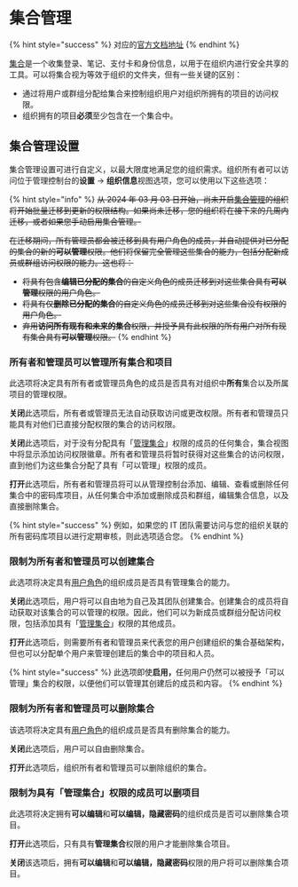 # 集合管理

{% hint style="success" %}
对应的[官方文档地址](https://bitwarden.com/help/collection-management/)
{% endhint %}

[集合](../../organizations/collections.md)是一个收集登录、笔记、支付卡和身份信息，以用于在组织内进行安全共享的工具。可以将集合视为等效于组织的文件夹，但有一些关键的区别：

* 通过将用户或群组分配给集合来控制组织用户对组织所拥有的项目的访问权限。
* 组织拥有的项目**必须**至少包含在一个集合中。

## 集合管理设置 <a href="#collection-management-settings" id="collection-management-settings"></a>

集合管理设置可进行自定义，以最大限度地满足您的组织需求。组织所有者可以访问位于管理控制台的**设置** →  **组织信息**视图选项，您可以使用以下这些选项：

{% hint style="info" %}
~~从 2024 年 03 月 03 日开始，尚未开启~~[~~集合管理~~](collection-management.md)~~的组织将开始批量迁移到更新的权限结构。如果尚未迁移，您的组织将在接下来的几周内迁移，或者如果您手动启用集合管理。~~

~~在迁移期间，所有管理员都会被迁移到具有用户角色的成员，并自动提供对已分配的集合的新的**可以管理**权限。他们将保留完全管理这些集合的能力，包括分配新成员或群组访问权限的能力。这也将：~~

* ~~将具有包含**编辑已分配的集合**的自定义角色的成员迁移到对这些集合具有**可以管理**权限的用户角色。~~
* ~~将具有仅**删除已分配的集合**的自定义角色的成员迁移到对这些集合没有权限的用户角色。~~
* ~~弃用**访问所有现有和未来的集合**权限，并授予具有此权限的所有用户对所有现有集合具有**可以管理**权限。~~
{% endhint %}

### 所有者和管理员可以管理所有集合和项目 <a href="#owners-and-admins-can-manage-all-collections-and-items" id="owners-and-admins-can-manage-all-collections-and-items"></a>

此选项将决定具有所有者或管理员角色的成员是否具有对组织中**所有**集合以及所属项目的管理权限。

**关闭**此选项后，所有者或管理员无法自动获取访问或更改权限。所有者和管理员只能具有对他们已直接分配权限的集合的访问权限。

**关闭**此选项后，对于没有分配具有「[管理集合](../user-management/member-roles-and-permissions.md)」权限的成员的任何集合，集合视图中将显示添加访问权限徽章。所有者和管理员将暂时获得对这些集合的访问权限，直到他们为这些集合分配了具有「可以管理」权限的成员。&#x20;

**打开**此选项后，所有者和管理员将可以从管理控制台添加、编辑、查看或删除任何集合中的密码库项目，从任何集合中添加或删除成员和群组，编辑集合信息，以及直接删除集合。

{% hint style="success" %}
例如，如果您的 IT 团队需要访问与您的组织关联的所有密码库项目以进行定期审核，则此选项适合您。
{% endhint %}

### 限制为所有者和管理员可以创建集合 <a href="#limit-collection-creation-to-owners-and-admins" id="limit-collection-creation-to-owners-and-admins"></a>

此选项将决定具有[用户角色](../user-management/member-roles-and-permissions.md)的组织成员是否具有管理集合的能力。

**关闭**此选项后，用户将可以自由地为自己及其团队创建集合。创建集合的成员将自动获取对该集合的可以管理的权限。因此，他们可以为新成员或群组分配访问权限，包括添加具有「[管理集合](../user-management/member-roles-and-permissions.md)」权限的其他成员。

**打开**此选项后，则需要所有者和管理员来代表您的用户创建组织的集合基础架构，但也可以分配单个用户来管理创建后的集合中的项目和人员。

{% hint style="success" %}
此选项即使**启用，**&#x4EFB;何用户仍然可以被授予「可以管理」集合的权限，以便他们可以管理其创建后的成员和内容。
{% endhint %}

### 限制为所有者和管理员可以删除集合 <a href="#limit-collection-deletion-to-owners-and-admins" id="limit-collection-deletion-to-owners-and-admins"></a>

该选项将决定具有[用户角色](../user-management/member-roles-and-permissions.md)的组织成员是否具有删除集合的能力。

**关闭**此选项后，用户可以自由删除集合。

**打开**此选项后，组织所有者和管理员可以删除组织的集合。

### 限制为具有「管理集合」权限的成员可以删项目 <a href="#limit-item-deletion-to-member-with-the-manage-collection-permissions" id="limit-item-deletion-to-member-with-the-manage-collection-permissions"></a>

此选项将决定拥有**可以编辑**和**可以编辑，隐藏密码**的组织成员是否可以删除集合项目。

**打开**此选项后，只有具有**管理集合**权限的用户才能删除集合项目。

**关闭**该选项后，拥有**可以编辑**和**可以编辑，隐藏密码**权限的用户将可以删除集合项目。
